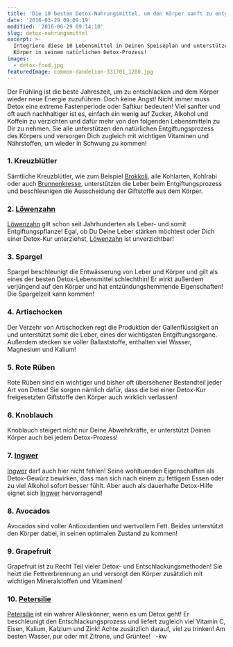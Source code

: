 ```yaml
---
title: 'Die 10 besten Detox-Nahrungsmittel, um den Körper sanft zu entgiften!'
date: '2016-03-29 09:09:19'
modified: '2016-06-29 09:14:10'
slug: detox-nahrungsmittel
excerpt: >-
  Integriere diese 10 Lebensmittel in Deinen Speiseplan und unterstütze Deinen
  Körper in seinem natürlichen Detox-Prozess!
images:
  - detox-food.jpg
featuredImage: common-dandelion-331701_1280.jpg
---
```


Der Frühling ist die beste Jahreszeit, um zu entschlacken und dem Körper wieder neue Energie zuzuführen. Doch keine Angst! Nicht immer muss Detox eine extreme Fastenperiode oder Saftkur bedeuten! Viel sanfter und oft auch nachhaltiger ist es, einfach ein wenig auf Zucker, Alkohol und Koffein zu verzichten und dafür mehr von den folgenden Lebensmitteln zu Dir zu nehmen. Sie alle unterstützen den natürlichen Entgiftungsprozess des Körpers und versorgen Dich zugleich mit wichtigen Vitaminen und Nährstoffen, um wieder in Schwung zu kommen!

### 1\. Kreuzblütler

Sämtliche Kreuzblütler, wie zum Beispiel [Brokkoli](https://www.veganblatt.com/heimische-superfoods-brokkoli), alle Kohlarten, Kohlrabi oder auch [Brunnenkresse](https://www.veganblatt.com/heimische-superfoods-brunnenkresse), unterstützen die Leber beim Entgiftungsprozess und beschleunigen die Ausscheidung der Giftstoffe aus dem Körper.

### 2\. [Löwenzahn](https://www.veganblatt.com/superfoods-loewenzahn)

[Löwenzahn](https://www.veganblatt.com/superfoods-loewenzahn) gilt schon seit Jahrhunderten als Leber- und somit Entgiftungspflanze! Egal, ob Du Deine Leber stärken möchtest oder Dich einer Detox-Kur unterziehst, [Löwenzahn](https://www.veganblatt.com/superfoods-loewenzahn) ist unverzichtbar!

### 3\. Spargel

Spargel beschleunigt die Entwässerung von Leber und Körper und gilt als eines der besten Detox-Lebensmittel schlechthin! Er wirkt außerdem verjüngend auf den Körper und hat entzündungshemmende Eigenschaften! Die Spargelzeit kann kommen!

### 4\. Artischocken

Der Verzehr von Artischocken regt die Produktion der Gallenflüssigkeit an und unterstützt somit die Leber, eines der wichtigsten Entgiftungsorgane. Außerdem stecken sie voller Ballaststoffe, enthalten viel Wasser, Magnesium und Kalium!

### 5\. Rote Rüben

Rote Rüben sind ein wichtiger und bisher oft übersehener Bestandteil jeder Art von Detox! Sie sorgen nämlich dafür, dass die bei einer Detox-Kur freigesetzten Giftstoffe den Körper auch wirklich verlassen!

### 6\. Knoblauch

Knoblauch steigert nicht nur Deine Abwehrkräfte, er unterstützt Deinen Körper auch bei jedem Detox-Prozess!

### 7\. [Ingwer](https://www.veganblatt.com/ingwer)

[Ingwer](https://www.veganblatt.com/ingwer) darf auch hier nicht fehlen! Seine wohltuenden Eigenschaften als Detox-Gewürz bewirken, dass man sich nach einem zu fettigem Essen oder zu viel Alkohol sofort besser fühlt. Aber auch als dauerhafte Detox-Hilfe eignet sich [Ingwer](https://www.veganblatt.com/ingwer) hervorragend!

### 8\. Avocados

Avocados sind voller Antioxidantien und wertvollem Fett. Beides unterstützt den Körper dabei, in seinen optimalen Zustand zu kommen!

### 9\. Grapefruit

Grapefruit ist zu Recht Teil vieler Detox- und Entschlackungsmethoden! Sie heizt die Fettverbrennung an und versorgt den Körper zusätzlich mit wichtigen Mineralstoffen und Vitaminen!

### 10\. [Petersilie](https://www.veganblatt.com/heimische-superfoods-petersilie)

[Petersilie](https://www.veganblatt.com/heimische-superfoods-petersilie) ist ein wahrer Alleskönner, wenn es um Detox geht! Er beschleunigt den Entschlackungsprozess und liefert zugleich viel Vitamin C, Eisen, Kalium, Kalzium und Zink! <!-- Image removed (no copyright): detox-food-640x400.jpg --> Achte zusätzlich darauf, viel zu trinken! Am besten Wasser, pur oder mit Zitrone, und Grüntee!   -kw
